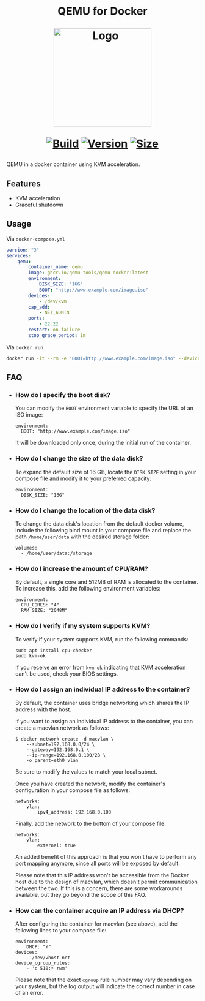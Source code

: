 <h1 align="center">QEMU for Docker
<br />
<p align="center">
<img src="https://github.com/qemu-tools/qemu-docker/raw/master/.github/logo.png" title="Logo" style="max-width:100%;" width="256" />
</p>

<div align="center">

[![Build]][build_url]
[![Version]][ghcr_url]
[![Size]][ghcr_url]

[build_url]: https://github.com/qemu-tools/qemu-docker/
[ghcr_url]: https://github.com/orgs/qemu-tools/packages/container/package/qemu-docker

[Build]: https://github.com/qemu-tools/qemu-docker/actions/workflows/build.yml/badge.svg
[Size]: https://ghcr-badge.deta.dev/qemu-tools/qemu-docker/size?color=%23066da5
[Version]: https://ghcr-badge.deta.dev/qemu-tools/qemu-docker/tags?n=1&label=version&color=%23066da5&ignore=latest

</div></h1>
QEMU in a docker container using KVM acceleration.

## Features

 - KVM acceleration
 - Graceful shutdown

## Usage

Via `docker-compose.yml`

```yaml
version: "3"
services:
    qemu:
        container_name: qemu
        image: ghcr.io/qemu-tools/qemu-docker:latest
        environment:
            DISK_SIZE: "16G"
            BOOT: "http://www.example.com/image.iso"
        devices:
            - /dev/kvm
        cap_add:
            - NET_ADMIN                       
        ports:
            - 22:22
        restart: on-failure
        stop_grace_period: 1m        
```

Via `docker run`

```bash
docker run -it --rm -e "BOOT=http://www.example.com/image.iso" --device=/dev/kvm --cap-add NET_ADMIN ghcr.io/qemu-tools/qemu-docker:latest
```

## FAQ

  * ### How do I specify the boot disk?

    You can modify the `BOOT` environment variable to specify the URL of an ISO image:

    ```
    environment:
      BOOT: "http://www.example.com/image.iso"
    ```
    
    It will be downloaded only once, during the initial run of the container.

  * ### How do I change the size of the data disk?

    To expand the default size of 16 GB, locate the `DISK_SIZE` setting in your compose file and modify it to your preferred capacity:

    ```
    environment:
      DISK_SIZE: "16G"
    ```

  * ### How do I change the location of the data disk?

    To change the data disk's location from the default docker volume, include the following bind mount in your compose file and replace the path `/home/user/data` with the desired storage folder:

    ```
    volumes:
      - /home/user/data:/storage
    ```

  * ### How do I increase the amount of CPU/RAM?

    By default, a single core and 512MB of RAM is allocated to the container. To increase this, add the following environment variables:

    ```
    environment:
      CPU_CORES: "4"
      RAM_SIZE: "2048M"
    ```

  * ### How do I verify if my system supports KVM?

    To verify if your system supports KVM, run the following commands:

    ```
    sudo apt install cpu-checker
    sudo kvm-ok
    ```

    If you receive an error from `kvm-ok` indicating that KVM acceleration can't be used, check your BIOS settings.

  * ### How do I assign an individual IP address to the container?

    By default, the container uses bridge networking which shares the IP address with the host. 

    If you want to assign an individual IP address to the container, you can create a macvlan network as follows:

    ```
    $ docker network create -d macvlan \
        --subnet=192.168.0.0/24 \
        --gateway=192.168.0.1 \
        --ip-range=192.168.0.100/28 \
        -o parent=eth0 vlan
    ```
    
    Be sure to modify the values to match your local subnet. 

    Once you have created the network, modify the container's configuration in your compose file as follows:

    ```
    networks:
        vlan:             
            ipv4_address: 192.168.0.100
    ```
    
    Finally, add the network to the bottom of your compose file:

    ```
    networks:
        vlan:
            external: true
    ```
   
    An added benefit of this approach is that you won't have to perform any port mapping anymore, since all ports will be exposed by default.

    Please note that this IP address won't be accessible from the Docker host due to the design of macvlan, which doesn't permit communication between the two. If this is a concern, there are some workarounds available, but they go beyond the scope of this FAQ.

  * ### How can the container acquire an IP address via DHCP?

    After configuring the container for macvlan (see above), add the following lines to your compose file:

    ```
    environment:
        DHCP: "Y"
    devices:
        - /dev/vhost-net
    device_cgroup_rules:
        - 'c 510:* rwm'
    ```

    Please note that the exact `cgroup` rule number may vary depending on your system, but the log output will indicate the correct number in case of an error.
